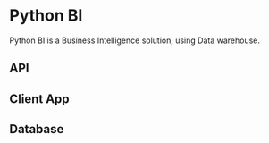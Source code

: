 # Python BI

Python BI is a Business Intelligence solution, using Data warehouse.

## API

## Client App

## Database